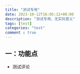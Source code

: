 ```yaml
---
title: "测试专用"
date: 2023-10-12T16:05:12+08:00
description: "测试专用，无实际意义"
tags: [test]
categories: "test"
comment : true
---
```


## 一：功能点
- 测试评论
